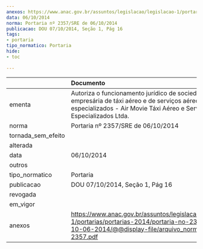 ```yaml
---
anexos: https://www.anac.gov.br/assuntos/legislacao/legislacao-1/portarias/portarias-2014/portaria-no-2357-sre-de-10-06-2014/@@display-file/arquivo_norma/PA2014-2357.pdf
data: 06/10/2014
norma: Portaria nº 2357/SRE de 06/10/2014
publicacao: DOU 07/10/2014, Seção 1, Pág 16
tags:
- portaria
tipo_normatico: Portaria
hide: 
- toc 
 
---
```


|                    | Documento                                                                                                                                                                          |
|:-------------------|:-----------------------------------------------------------------------------------------------------------------------------------------------------------------------------------|
| ementa             | Autoriza o funcionamento jurídico de sociedade empresária de táxi aéreo e de serviços aéreos públicos especializados - Air Movie Táxi Aéreo e Serviços Aéreos Especializados Ltda. |
| norma              | Portaria nº 2357/SRE de 06/10/2014                                                                                                                                                 |
| tornada_sem_efeito |                                                                                                                                                                                    |
| alterada           |                                                                                                                                                                                    |
| data               | 06/10/2014                                                                                                                                                                         |
| outros             |                                                                                                                                                                                    |
| tipo_normatico     | Portaria                                                                                                                                                                           |
| publicacao         | DOU 07/10/2014, Seção 1, Pág 16                                                                                                                                                    |
| revogada           |                                                                                                                                                                                    |
| em_vigor           |                                                                                                                                                                                    |
| anexos             | https://www.anac.gov.br/assuntos/legislacao/legislacao-1/portarias/portarias-2014/portaria-no-2357-sre-de-10-06-2014/@@display-file/arquivo_norma/PA2014-2357.pdf                  |